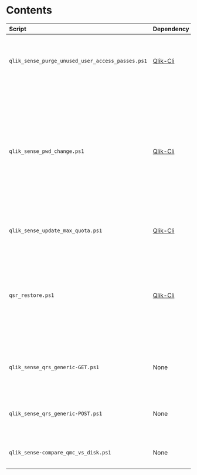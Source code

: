 # Contents

| Script | Dependency | Description |
|:------ |:---------- |:----------- |
| `qlik_sense_purge_unused_user_access_passes.ps1` | [Qlik-Cli](https://github.com/ahaydon/Qlik-Cli) | Removes unused user access passes based on an inactivity threshold |
| `qlik_sense_pwd_change.ps1` | [Qlik-Cli](https://github.com/ahaydon/Qlik-Cli) | Changes the Qlik Sense service account password, both on the Windows level and on the monitor_app_* data connections present in Qlik Sense June 2017 onward (as of Qlik Sense April 2018) |
| `qlik_sense_update_max_quota.ps1` | [Qlik-Cli](https://github.com/ahaydon/Qlik-Cli) | Updates the AppQuota value for a Qlik Sense site |
| `qsr_restore.ps1` | [Qlik-Cli](https://github.com/ahaydon/Qlik-Cli) | Functional restoration of a Qlik Sense site from a .TAR backup (supports Qlik Sense June-November 2017, February 2018, April 2018, June 2018) |
| `qlik_sense_qrs_generic-GET.ps1` | None | Example of how to make a GET RESTful QRS API call without dependencies |
| `qlik_sense_qrs_generic-POST.ps1` | None | Example of how to make a POST RESTful QRS API call without dependencies |
| `qlik_sense-compare_qmc_vs_disk.ps1` | None | Diffs the apps present in the QMC vs. the files on disk |